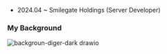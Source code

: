 - 2024.04 ~ Smilegate Holdings (Server Developer)

### My Background
![backgroun-diger-dark drawio](https://github.com/user-attachments/assets/949d4afa-9ee6-42eb-bfd0-717a0d75afb9)
